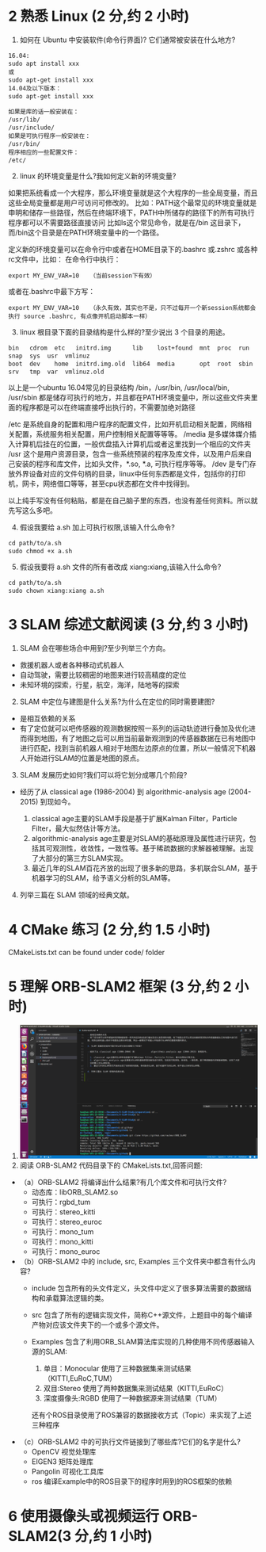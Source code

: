 # 2 熟悉 Linux (2 分,约 2 小时)
1. 如何在 Ubuntu 中安装软件(命令行界面)? 它们通常被安装在什么地方?
```
16.04:
sudo apt install xxx
或
sudo apt-get install xxx 
14.04及以下版本：
sudo apt-get install xxx
```

```
如果是库的话一般安装在：
/usr/lib/
/usr/include/
如果是可执行程序一般安装在：
/usr/bin/
程序相应的一些配置文件：
/etc/

```
2. linux 的环境变量是什么?我如何定义新的环境变量?

如果把系统看成一个大程序，那么环境变量就是这个大程序的一些全局变量，而且这些全局变量都是用户可访问可修改的。
比如：PATH这个最常见的环境变量就是申明和储存一些路径，然后在终端环境下，PATH中所储存的路径下的所有可执行程序都可以不需要路径直接访问
比如ls这个常见命令，就是在/bin 这目录下，而/bin这个目录是在PATH环境变量中的一个路径。

定义新的环境变量可以在命令行中或者在HOME目录下的.bashrc 或.zshrc 或各种rc文件中，比如：
在命令行中执行： 
```
export MY_ENV_VAR=10   （当前session下有效）
```
或者在.bashrc中最下方写： 
```
export MY_ENV_VAR=10   （永久有效，其实也不是，只不过每开一个新session系统都会执行 source .bashrc, 有点像开机启动脚本一样）
```

3. linux 根目录下面的目录结构是什么样的?至少说出 3 个目录的用途。

```
bin   cdrom  etc   initrd.img      lib    lost+found  mnt  proc  run   snap  sys  usr  vmlinuz
boot  dev    home  initrd.img.old  lib64  media       opt  root  sbin  srv   tmp  var  vmlinuz.old
```
以上是一个ubuntu 16.04常见的目录结构
/bin，/usr/bin, /usr/local/bin, /usr/sbin 都是储存可执行的地方，并且都在PATH环境变量中，所以这些文件夹里面的程序都是可以在终端直接呼出执行的，不需要加绝对路径

/etc 是系统自身的配置和用户程序的配置文件，比如开机启动相关配置，网络相关配置，系统服务相关配置，用户控制相关配置等等等。
/media 是多媒体媒介插入计算机后挂在的位置，一般优盘插入计算机后或者这里找到一个相应的文件夹
/usr 这个是用户资源目录，包含一些系统预装的程序及库文件，以及用户后来自己安装的程序和库文件，比如头文件，*.so, *.a, 可执行程序等等。
/dev 是专门存放外界设备对应的文件句柄的目录，linux中任何东西都是文件，包括你的打印机，网卡，网络借口等等，甚至cpu状态都在文件中找得到。

以上纯手写没有任何粘贴，都是在自己脑子里的东西，也没有差任何资料。所以就先写这么多吧。

4. 假设我要给 a.sh 加上可执行权限,该输入什么命令?

```
cd path/to/a.sh
sudo chmod +x a.sh
```

5. 假设我要将 a.sh 文件的所有者改成 xiang:xiang,该输入什么命令?

```
cd path/to/a.sh
sudo chown xiang:xiang a.sh
```

# 3 SLAM 综述文献阅读 (3 分,约 3 小时)

1. SLAM 会在哪些场合中用到?至少列举三个方向。
    
- 救援机器人或者各种移动式机器人
- 自动驾驶，需要比较稠密的地图来进行较高精度的定位
- 未知环境的探索，行星，航空，海洋，陆地等的探索

2. SLAM 中定位与建图是什么关系?为什么在定位的同时需要建图?

- 是相互依赖的关系
- 有了定位就可以吧传感器的观测数据按照一系列的运动轨迹进行叠加及优化进而得到地图，有了地图之后可以用当前最新观测到的传感器数据在已有地图中进行匹配，找到当前机器人相对于地图左边原点的位置，所以一般情况下机器人开始进行SLAM的位置是地图的原点。

3. SLAM 发展历史如何?我们可以将它划分成哪几个阶段?

- 经历了从 classical age (1986-2004) 到             algorithmic-analysis age (2004-2015) 到现如今。

  1. classical age主要的SLAM手段是基于扩展Kalman Filter，Particle Filter，最大似然估计等方法。
  2. algorithmic-analysis age主要是对SLAM的基础原理及属性进行研究，包括其可观测性，收敛性，一致性等。基于稀疏数据的求解器被理解。出现了大部分的第三方SLAM实现。
  3. 最近几年的SLAM百花齐放的出现了很多新的思路，多机联合SLAM，基于机器学习的SLAM，给予语义分析的SLAM等。
  
4. 列举三篇在 SLAM 领域的经典文献。

# 4 CMake 练习 (2 分,约 1.5 小时)

CMakeLists.txt can be found under code/ folder


# 5 理解 ORB-SLAM2 框架 (3 分,约 2 小时)
1. ![下载ORB_SLAM2后的截图](downloaded_orb_slam2.png)
2. 阅读 ORB-SLAM2 代码目录下的 CMakeLists.txt,回答问题:

  - （a）ORB-SLAM2 将编译出什么结果?有几个库文件和可执行文件?
    - 动态库：libORB_SLAM2.so 
    - 可执行：rgbd_tum 
    - 可执行：stereo_kitti 
    - 可执行：stereo_euroc 
    - 可执行：mono_tum 
    - 可执行：mono_kitti 
    - 可执行：mono_euroc
  - （b）ORB-SLAM2 中的 include, src, Examples 三个文件夹中都含有什么内容?
    - include 包含所有的头文件定义，头文件中定义了很多算法需要的数据结构和承载算法逻辑的类。
    - src 包含了所有的逻辑实现文件，简称C++源文件，上题目中的每个编译产物对应该文件夹下的一个或多个源文件。
    - Examples 包含了利用ORB_SLAM算法库实现的几种使用不同传感器输入源的SLAM:
      1. 单目：Monocular 使用了三种数据集来测试结果（KITTI,EuRoC,TUM）
      2. 双目:Stereo 使用了两种数据集来测试结果（KITTI,EuRoC）
      3. 深度摄像头:RGBD 使用了一种数据源来测试结果（TUM）

      还有个ROS目录使用了ROS兼容的数据接收方式（Topic）来实现了上述三种程序
  - （c）ORB-SLAM2 中的可执行文件链接到了哪些库?它们的名字是什么?
    - OpenCV 视觉处理库
    - EIGEN3 矩阵处理库
    - Pangolin 可视化工具库
    - ros 编译Example中的ROS目录下的程序时用到的ROS框架的依赖

# 6 使用摄像头或视频运行 ORB-SLAM2(3 分,约 1 小时)